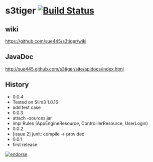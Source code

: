 # s3tiger [![Build Status](http://ci.sue445.net/jenkins/job/s3tiger/badge/icon)](http://ci.sue445.net/jenkins/job/s3tiger/)
## wiki
https://github.com/sue445/s3tiger/wiki

## JavaDoc
http://sue445.github.com/s3tiger/site/apidocs/index.html

## History
* 0.0.4
 * Tested on Slim3 1.0.16
 * add test case
* 0.0.3
 * attach -sources.jar
 * impl Rules (AppEngineResource, ControillerResource, UserLogin)
* 0.0.2
 * [issue 2] junit: compile -> provided
* 0.0.1
 * first release

[![endorse](http://api.coderwall.com/sue445/endorsecount.png)](http://coderwall.com/sue445)

